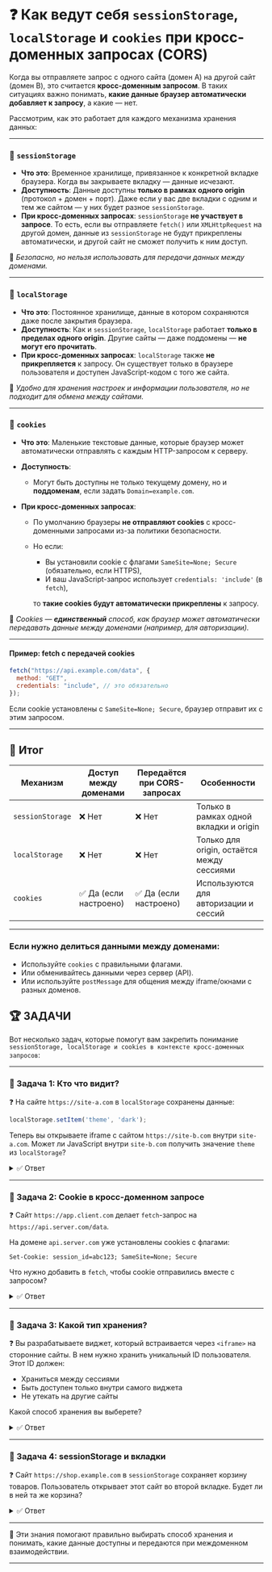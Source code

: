# ❓ Как ведут себя `sessionStorage`, `localStorage` и `cookies` при **кросс-доменных запросах (CORS)**

Когда вы отправляете запрос с одного сайта (домен A) на другой сайт (домен B), это считается **кросс-доменным запросом**. В таких ситуациях важно понимать, **какие данные браузер автоматически добавляет к запросу**, а какие — нет.

Рассмотрим, как это работает для каждого механизма хранения данных:

---

### 📌 `sessionStorage`

* **Что это**: Временное хранилище, привязанное к конкретной вкладке браузера. Когда вы закрываете вкладку — данные исчезают.
* **Доступность**: Данные доступны **только в рамках одного origin** (протокол + домен + порт). Даже если у вас две вкладки с одним и тем же сайтом — у них будет разное `sessionStorage`.
* **При кросс-доменных запросах**:
  `sessionStorage` **не участвует в запросе**. То есть, если вы отправляете `fetch()` или `XMLHttpRequest` на другой домен, данные из `sessionStorage` не будут прикреплены автоматически, и другой сайт не сможет получить к ним доступ.

🔹  *Безопасно, но нельзя использовать для передачи данных между доменами.*

---

### 📌 `localStorage`

* **Что это**: Постоянное хранилище, данные в котором сохраняются даже после закрытия браузера.
* **Доступность**: Как и `sessionStorage`, `localStorage` работает **только в пределах одного origin**. Другие сайты — даже поддомены — **не могут его прочитать**.
* **При кросс-доменных запросах**:
  `localStorage` также **не прикрепляется** к запросу. Он существует только в браузере пользователя и доступен JavaScript-кодом с того же сайта.

🔹 *Удобно для хранения настроек и информации пользователя, но не подходит для обмена между сайтами.*

---

### 📌 `cookies`

* **Что это**: Маленькие текстовые данные, которые браузер может автоматически отправлять с каждым HTTP-запросом к серверу.
* **Доступность**:

    * Могут быть доступны не только текущему домену, но и **поддоменам**, если задать `Domain=example.com`.
* **При кросс-доменных запросах**:

    * По умолчанию браузеры **не отправляют cookies** с кросс-доменными запросами из-за политики безопасности.
    * Но если:

        * Вы установили cookie с флагами `SameSite=None; Secure` (обязательно, если HTTPS),
        * И ваш JavaScript-запрос использует `credentials: 'include'` (в `fetch`),

      то **такие cookies будут автоматически прикреплены** к запросу.

🔹 *Cookies — **единственный** способ, как браузер может автоматически передавать данные между доменами (например, для авторизации).*

---

#### Пример: fetch с передачей cookies

```js
fetch("https://api.example.com/data", {
  method: "GET",
  credentials: "include", // это обязательно
});
```

Если cookie установлены с `SameSite=None; Secure`, браузер отправит их с этим запросом.

---

## 🎯 Итог

| Механизм         | Доступ между доменами | Передаётся при CORS-запросах | Особенности                                |
| ---------------- | --------------------- | ---------------------------- | ------------------------------------------ |
| `sessionStorage` | ❌ Нет                 | ❌ Нет                        | Только в рамках одной вкладки и origin     |
| `localStorage`   | ❌ Нет                 | ❌ Нет                        | Только для origin, остаётся между сессиями |
| `cookies`        | ✅ Да (если настроено) | ✅ Да (если настроено)        | Используются для авторизации и сессий      |

---

### Если нужно делиться данными между доменами:

* Используйте `cookies` с правильными флагами.
* Или обменивайтесь данными через сервер (API).
* Или используйте `postMessage` для общения между iframe/окнами с разных доменов.

## 🏆 ЗАДАЧИ

Вот несколько задач, которые помогут вам закрепить понимание `sessionStorage, localStorage и cookies в контексте кросс-доменных запросов`:

---

### 📌 Задача 1: Кто что видит?

❓ На сайте `https://site-a.com` в `localStorage` сохранены данные:

```js
localStorage.setItem('theme', 'dark');
```

Теперь вы открываете iframe с сайтом `https://site-b.com` внутри `site-a.com`.
Может ли JavaScript внутри `site-b.com` получить значение `theme` из `localStorage`?

<details>
<summary>✅ Ответ</summary>

Нет. `localStorage` изолирован по origin (протокол + домен + порт). `site-b.com` не имеет доступа к `localStorage` сайта `site-a.com`.

</details>

---

### 📌 Задача 2: Cookie в кросс-доменном запросе

❓ Сайт `https://app.client.com` делает `fetch`-запрос на `https://api.server.com/data`.

На домене `api.server.com` уже установлены cookies с флагами:

```
Set-Cookie: session_id=abc123; SameSite=None; Secure
```

Что нужно добавить в `fetch`, чтобы cookie отправились вместе с запросом?

<details>
<summary>✅ Ответ</summary>

Нужно указать опцию `credentials: 'include'`:

```js
fetch('https://api.server.com/data', {
  method: 'GET',
  credentials: 'include'
});
```

Без этого cookies не будут отправлены.

</details>

---

### 📌 Задача 3: Какой тип хранения?

❓ Вы разрабатываете виджет, который встраивается через `<iframe>` на сторонние сайты. В нем нужно хранить уникальный ID пользователя.
Этот ID должен:

* Храниться между сессиями
* Быть доступен только внутри самого виджета
* Не утекать на другие сайты

Какой способ хранения вы выберете?

<details>
<summary>✅ Ответ</summary>

Подходит `localStorage`. Он сохраняется между сессиями, и доступен только скриптам, запущенным в том же origin (в данном случае — в iframe виджета).

</details>

---

### 📌 Задача 4: sessionStorage и вкладки

❓ Сайт `https://shop.example.com` в `sessionStorage` сохраняет корзину товаров.
Пользователь открывает этот сайт во второй вкладке. Будет ли в ней та же корзина?

<details>
<summary>✅ Ответ</summary>

Нет. `sessionStorage` уникален для каждой вкладки. Во второй вкладке корзина будет пустой.

</details>

---

🎉 Эти знания помогают правильно выбирать способ хранения и понимать, какие данные доступны и передаются при междоменном взаимодействии.

---